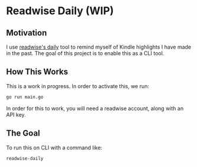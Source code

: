 # Readwise Daily (WIP)

## Motivation

I use [readwise's daily](https://readwise.io) tool to remind myself of Kindle highlights I have made in the past. The goal of this project is to enable this as a CLI tool.

## How This Works

This is a work in progress. In order to activate this, we run:

```bash
go run main.go
```

In order for this to work, you will need a readwise account, along with an API key.

## The Goal

To run this on CLI with a command like:
```bash
readwise-daily
```

